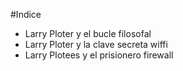 #Indice

* Larry Ploter y el bucle filosofal
* Larry Ploter y la clave secreta wiffi
* Larry Plotees y el prisionero firewall
